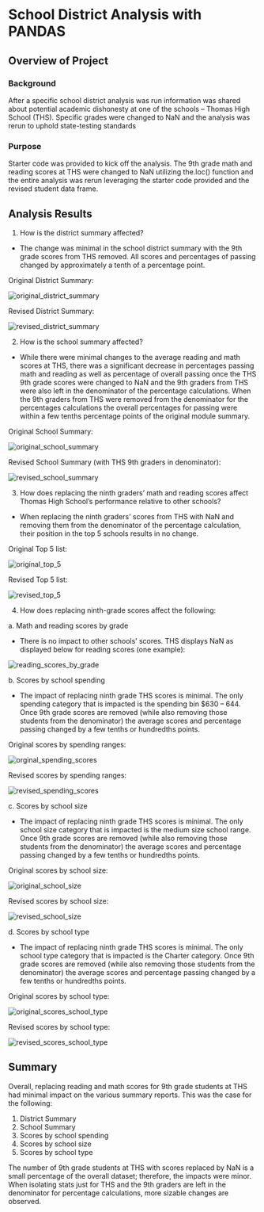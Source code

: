 # School District Analysis with PANDAS

## Overview of Project

### Background

After a specific school district analysis was run information was shared about potential academic dishonesty at one of the schools – Thomas High School (THS).  Specific grades were changed to NaN and the analysis was rerun to uphold state-testing standards

### Purpose

Starter code was provided to kick off the analysis.  The 9th grade math and reading scores at THS were changed to NaN utilizing the.loc() function and the entire analysis was rerun leveraging the starter code provided and the revised student data frame.

## Analysis Results

1.	How is the district summary affected?

-	The change was minimal in the school district summary with the 9th grade scores from THS removed.  All scores and percentages of passing changed by approximately a tenth of a percentage point.

Original District Summary:


![original_district_summary](https://user-images.githubusercontent.com/80165223/115123529-0cd8d080-9f83-11eb-9f5d-5ef1a59541ad.png)



Revised District Summary:


![revised_district_summary](https://user-images.githubusercontent.com/80165223/115123534-182bfc00-9f83-11eb-9ed2-2a30800caffa.png)



2.	How is the school summary affected?

-	While there were minimal changes to the average reading and math scores at THS, there was a significant decrease in percentages passing math and reading as well as percentage of overall passing once the THS 9th grade scores were changed to NaN and the 9th graders from THS were also left in the denominator of the percentage calculations.  When the 9th graders from THS were removed from the denominator for the percentages calculations the overall percentages for passing were within a few tenths percentage points of the original module summary.


Original School Summary:

![original_school_summary](https://user-images.githubusercontent.com/80165223/115123543-27ab4500-9f83-11eb-9b18-4eb71bbdd8dc.png)

Revised School Summary (with THS 9th graders in denominator): 

![revised_school_summary](https://user-images.githubusercontent.com/80165223/115123560-41e52300-9f83-11eb-8823-117c3275240d.png)


3.	How does replacing the ninth graders’ math and reading scores affect Thomas High School’s performance relative to other schools?

-	When replacing the ninth graders’ scores from THS with NaN and removing them from the denominator of the percentage calculation, their position in the top 5 schools results in no change.

Original Top 5 list:

![original_top_5](https://user-images.githubusercontent.com/80165223/115123567-4d384e80-9f83-11eb-8a03-cf430ce0de02.png)


Revised Top 5 list:

![revised_top_5](https://user-images.githubusercontent.com/80165223/115123571-51fd0280-9f83-11eb-9f5c-f2d28105e8b8.png)


4.	How does replacing ninth-grade scores affect the following:


a.	Math and reading scores by grade

-	There is no impact to other schools’ scores.  THS displays NaN as displayed below for reading scores (one example):

![reading_scores_by_grade](https://user-images.githubusercontent.com/80165223/115123588-68a35980-9f83-11eb-893a-ac58698d85d7.png)


b.	Scores by school spending

-	The impact of replacing ninth grade THS scores is minimal.  The only spending category that is impacted is the spending bin $630 – 644.  Once 9th grade scores are removed (while also removing those students from the denominator) the average scores and percentage passing changed by a few tenths or hundredths points.

Original scores by spending ranges:

![orginal_spending_scores](https://user-images.githubusercontent.com/80165223/115123608-7e188380-9f83-11eb-89da-f5c7a9252c33.png)


Revised scores by spending ranges:


![revised_spending_scores](https://user-images.githubusercontent.com/80165223/115123613-81137400-9f83-11eb-9c2a-16eda10399ff.png)


c.	Scores by school size

-	The impact of replacing ninth grade THS scores is minimal.  The only school size category that is impacted is the medium size school range.  Once 9th grade scores are removed (while also removing those students from the denominator) the average scores and percentage passing changed by a few tenths or hundredths points.

Original scores by school size:


![original_school_size](https://user-images.githubusercontent.com/80165223/115123621-88d31880-9f83-11eb-9c67-db2308493138.png)


Revised scores by school size:


![revised_school_size](https://user-images.githubusercontent.com/80165223/115123628-925c8080-9f83-11eb-9217-e554781cc1ee.png)



d.	Scores by school type

-	The impact of replacing ninth grade THS scores is minimal.  The only school type category that is impacted is the Charter category.  Once 9th grade scores are removed (while also removing those students from the denominator) the average scores and percentage passing changed by a few tenths or hundredths points.

Original scores by school type:


![original_scores_school_type](https://user-images.githubusercontent.com/80165223/115123635-9b4d5200-9f83-11eb-8a49-b5a1e0d31dca.png)



Revised scores by school type:


![revised_scores_school_type](https://user-images.githubusercontent.com/80165223/115123651-a7d1aa80-9f83-11eb-8f22-a707a2cf4b74.png)




## Summary

Overall, replacing reading and math scores for 9th grade students at THS had minimal impact on the various summary reports.  This was the case for the following:

1.	District Summary
2.	School Summary
3.	Scores by school spending
4.	Scores by school size
5.	Scores by school type

The number of 9th grade students at THS with scores replaced by NaN is a small percentage of the overall dataset; therefore, the impacts were minor.  When isolating stats just for THS and the 9th graders are left in the denominator for percentage calculations, more sizable changes are observed.
